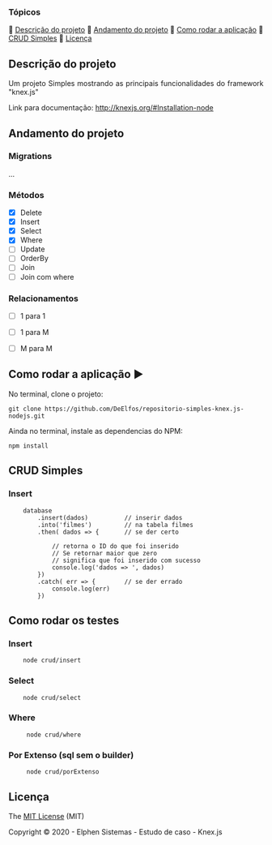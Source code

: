 ### Tópicos 

:small_blue_diamond: [Descrição do projeto](#descrição-do-projeto)
:small_blue_diamond: [Andamento do projeto](#andamento-do-projeto)
:small_blue_diamond: [Como rodar a aplicação](#como-rodar-a-aplicação-arrow_forward)
:small_blue_diamond: [CRUD Simples](#crud-simples)
:small_blue_diamond: [Licença](#licença)

## Descrição do projeto 

<p align="justify">
  Um projeto Simples mostrando as principais funcionalidades do framework "knex.js"

  Link para documentação: http://knexjs.org/#Installation-node
</p>

## Andamento do projeto

### Migrations
...

### Métodos
- [X] Delete
- [X] Insert
- [X] Select
- [X] Where
- [ ] Update
- [ ] OrderBy
- [ ] Join
- [ ] Join com where

### Relacionamentos
- [ ] 1 para 1
- [ ] 1 para M
- [ ] M para M



## Como rodar a aplicação :arrow_forward:

No terminal, clone o projeto: 

```
git clone https://github.com/DeElfos/repositorio-simples-knex.js-nodejs.git
```
Ainda no terminal, instale as dependencias do NPM:

```
npm install
```


## CRUD Simples

### Insert
```
    database 
        .insert(dados)          // inserir dados
        .into('filmes')         // na tabela filmes
        .then( dados => {       // se der certo
            
            // retorna o ID do que foi inserido
            // Se retornar maior que zero
            // significa que foi inserido com sucesso
            console.log('dados => ', dados)
        })
        .catch( err => {        // se der errado
            console.log(err)
        })
```

## Como rodar os testes

### Insert
```
    node crud/insert
```

### Select
```
    node crud/select
```

### Where
```
     node crud/where 
```

### Por Extenso (sql sem o builder)
```
     node crud/porExtenso 
```

## Licença 

The [MIT License]() (MIT)

Copyright :copyright: 2020 - Elphen Sistemas - Estudo de caso - Knex.js